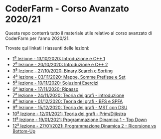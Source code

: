 # CoderFarm - Corso Avanzato 2020/21

Questa repo conterrà tutto il materiale utile relativo al corso avanzato di CoderFarm per l'anno 2020/21.

Trovate qui linkati i riassunti delle lezioni:
* [1<sup>a</sup> lezione - 13/10/2020: Introduzione e C++ 1](lezioni/lezione1/lezione1.md)
* [2<sup>a</sup> lezione - 20/10/2020: Introduzione e C++ 2](lezioni/lezione2/lezione2.md)
* [3<sup>a</sup> lezione - 27/10/2020: Binary Search e Sorting](lezioni/lezione3/lezione3.md)
* [4<sup>a</sup> lezione - 03/11/2020: Mappe, Somme Prefisse e Set](lezioni/lezione4/lezione4.md)
* [5<sup>a</sup> lezione - 10/11/2020: Soluzioni Esercizi](lezioni/lezione5/lezione5.md)
* [6<sup>a</sup> lezione - 17/11/2020: Ripasso](lezioni/lezione6/lezione6.md)
* [7<sup>a</sup> lezione - 24/11/2020: Teoria dei grafi - introduzione](lezioni/lezione7/lezione7.md)
* [8<sup>a</sup> lezione - 01/12/2020: Teoria dei grafi - BFS e SPFA](lezioni/lezione8/lezione8.md)
* [9<sup>a</sup> lezione - 15/12/2020: Teoria dei grafi - MST con DSU](lezioni/lezione9/lezione9.md)
* [10<sup>a</sup> lezione - 12/01/2021: Teoria dei grafi - Prim/Dijkstra](lezioni/lezione10/lezione10.md)
* [11<sup>a</sup> lezione - 19/01/2021: Programmazione Dinamica 1 - Top Down](lezioni/lezione11/lezione11.md)
* [12<sup>a</sup> lezione - 27/01/2021: Programmazione Dinamica 2 - Ricorsione vs Bottom-Up](lezioni/lezione12/lezione12.md)
